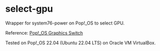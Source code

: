 # select-gpu
Wrapper for system76-power on Pop!_OS to select GPU.  
  
Reference: <a href="https://support.system76.com/articles/graphics-switch-pop/#from-the-command-line" target="_blank">Pop!_OS Graphics Switch</a>  
  
Tested on Pop!_OS 22.04 (Ubuntu 22.04 LTS) on Oracle VM VirtualBox.